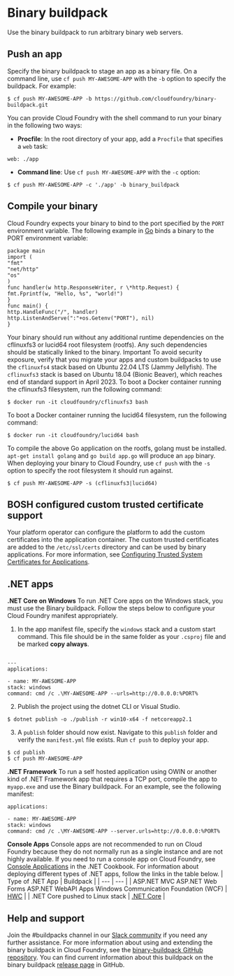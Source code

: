 # Binary buildpack
Use the binary buildpack to run arbitrary binary web servers.

## Push an app
Specify the binary buildpack to stage an app as a binary file.
On a command line, use `cf push MY-AWESOME-APP` with the `-b` option to specify the
buildpack.
For example:
```
$ cf push MY-AWESOME-APP -b https://github.com/cloudfoundry/binary-buildpack.git
```
You can provide Cloud Foundry with the shell command to run your binary in
the following two ways:

* **Procfile**: In the root directory of your app, add a `Procfile` that
specifies a `web` task:
```
web: ./app
```

* **Command line**: Use `cf push MY-AWESOME-APP` with the `-c` option:
```
$ cf push MY-AWESOME-APP -c './app' -b binary_buildpack
```

## Compile your binary
Cloud Foundry expects your binary to bind to the port specified by the `PORT`
environment variable.
The following example in [Go](https://golang.org/) binds a binary to the PORT
environment variable:
```
package main
import (
"fmt"
"net/http"
"os"
)
func handler(w http.ResponseWriter, r \*http.Request) {
fmt.Fprintf(w, "Hello, %s", "world!")
}
func main() {
http.HandleFunc("/", handler)
http.ListenAndServe(":"+os.Getenv("PORT"), nil)
}
```
Your binary should run without any additional runtime dependencies on the
cflinuxfs3 or lucid64 root filesystem (rootfs).
Any such dependencies should be statically linked to the binary.
Important
To avoid security exposure, verify that you migrate your apps and custom buildpacks to use
the `cflinuxfs4` stack based on Ubuntu 22.04 LTS (Jammy Jellyfish). The `cflinuxfs3` stack is based on Ubuntu 18.04 (Bionic Beaver), which
reaches end of standard support in April 2023.
To boot a Docker container running the cflinuxfs3 filesystem, run the following
command:
```
$ docker run -it cloudfoundry/cflinuxfs3 bash
```
To boot a Docker container running the lucid64 filesystem, run the following
command:
```
$ docker run -it cloudfoundry/lucid64 bash
```
To compile the above Go application on the rootfs, golang must be installed. `apt-get install golang` and `go build app.go` will produce an `app` binary.
When deploying your binary to Cloud Foundry, use `cf push` with the `-s` option to specify the root filesystem it should run against.
```
$ cf push MY-AWESOME-APP -s (cflinuxfs3|lucid64)
```

## BOSH configured custom trusted certificate support
Your platform operator can configure the platform to add the custom certificates into the application container.
The custom trusted certificates are added to the `/etc/ssl/certs` directory and can be used by binary applications.
For more information, see [Configuring Trusted System Certificates for Applications](https://docs.cloudfoundry.org/running/trusted-system-certificates.html).

## .NET apps

**.NET Core on Windows**
To run .NET Core apps on the Windows stack, you must use the Binary buildpack. Follow the steps below to configure your
Cloud Foundry manifest appropriately.

1. In the app manifest file, specify the `windows` stack and a custom start command.
This file should be in the same folder as your `.csproj` file and be marked **copy always**.
```

---
applications:

- name: MY-AWESOME-APP
stack: windows
command: cmd /c .\MY-AWESOME-APP --urls=http://0.0.0.0:%PORT%
```

2. Publish the project using the dotnet CLI or Visual Studio.
```
$ dotnet publish -o ./publish -r win10-x64 -f netcoreapp2.1
```

3. A `publish` folder should now exist. Navigate to this `publish` folder and verify the `manifest.yml` file exists. Run `cf push` to deploy your app.
```
$ cd publish
$ cf push MY-AWESOME-APP
```

**.NET Framework**
To run a self hosted application using OWIN or another kind of .NET Framework app that requires a TCP port, compile the app
to `myapp.exe` and use the Binary buildpack. For an example, see the following manifest:
```
applications:

- name: MY-AWESOME-APP
stack: windows
command: cmd /c .\MY-AWESOME-APP --server.urls=http://0.0.0.0:%PORT%
```

**Console Apps**
Console apps are not recommended to run on Cloud Foundry because they do not normally run as a single instance and are not highly available. If you need to run a console app on Cloud Foundry, see [Console Applications](https://tanzu.vmware.com/developer/cookbooks/dotnet/headless/) in the .NET Cookbook.
For information about deploying different types of .NET apps, follow the links in the table below.
| Type of .NET App | Buildpack |
| --- | --- |
|
ASP.NET MVC
ASP.NET Web Forms
ASP.NET WebAPI Apps
Windows Communication Foundation (WCF)
| [HWC](https://docs.cloudfoundry.org/buildpacks/hwc/index.html) |
| .NET Core pushed to Linux stack | [.NET Core](https://docs.cloudfoundry.org/buildpacks/dotnet-core/index.html) |

## Help and support
Join the #buildpacks channel in our [Slack community](http://slack.cloudfoundry.org/) if you need any further assistance.
For more information about using and extending the binary buildpack in Cloud
Foundry, see the [binary-buildpack GitHub repository](https://github.com/cloudfoundry/binary-buildpack).
You can find current information about this buildpack on the binary buildpack
[release page](https://github.com/cloudfoundry/binary-buildpack/releases) in
GitHub.